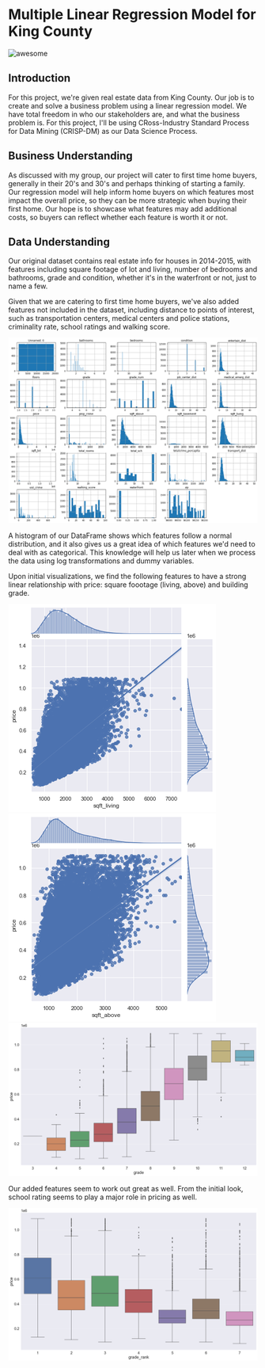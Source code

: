 # Multiple Linear Regression Model for King County

![awesome](https://www.racialequityalliance.org/wp-content/uploads/2016/10/assessors_social-1.jpg)

## Introduction 

For this project, we're given real estate data from King County. Our job is to create and solve a business problem using a linear regression model. We have total freedom in who our stakeholders are, and what the business problem is. For this project, I'll be using CRoss-Industry Standard Process for Data Mining (CRISP-DM) as our Data Science Process.

## Business Understanding

As discussed with my group, our project will cater to first time home buyers, generally in their 20's and 30's and perhaps thinking of starting a family. Our regression model will help inform home buyers on which features most impact the overall price, so they can be more strategic when buying their first home. Our hope is to showcase what features may add additional costs, so buyers can reflect whether each feature is worth it or not.  

## Data Understanding 

Our original dataset contains real estate info for houses in 2014-2015, with features including square footage of lot and living, number of bedrooms and bathrooms, grade and condition, whether it's in the waterfront or not, just to name a few. 

Given that we are catering to first time home buyers, we've also added features not included in the dataset, including distance to points of interest, such as transportation centers, medical centers and police stations, criminality rate, school ratings and walking score. 

![alt text](https://github.com/Eric-G-Romano/dsc-phase-2-project/blob/christian_branch/df_hist.png?raw=true)

A histogram of our DataFrame shows which features follow a normal distribution, and it also gives us a great idea of which features we'd need to deal with as categorical. This knowledge will help us later when we process the data using log transformations and dummy variables. 

Upon initial visualizations, we find the following features to have a strong linear relationship with price: square foootage (living, above) and building grade. 


![alt text](https://github.com/Eric-G-Romano/dsc-phase-2-project/blob/christian_branch/img1.png?raw=true)
![alt text](https://github.com/Eric-G-Romano/dsc-phase-2-project/blob/christian_branch/img2.png?raw=true)
![alt text](https://github.com/Eric-G-Romano/dsc-phase-2-project/blob/christian_branch/grade.png?raw=true)

Our added features seem to work out great as well. From the initial look, school rating seems to play a major role in pricing as well. 

![alt text](https://github.com/Eric-G-Romano/dsc-phase-2-project/blob/christian_branch/grade_rank.png?raw=true)




